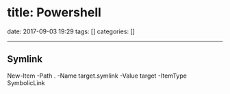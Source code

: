 title: Powershell
==========
date: 2017-09-03 19:29
tags: []
categories: []
- - -

## Symlink
New-Item -Path . -Name target.symlink -Value target -ItemType SymbolicLink
